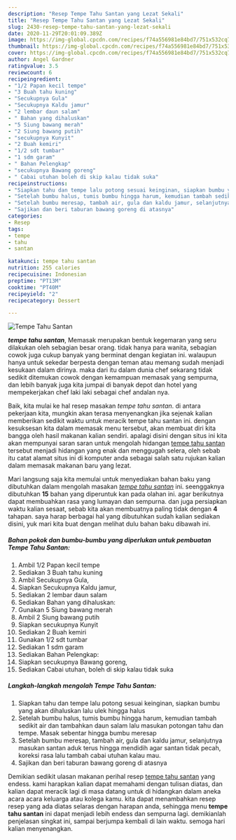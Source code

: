 ```yaml
---
description: "Resep Tempe Tahu Santan yang Lezat Sekali"
title: "Resep Tempe Tahu Santan yang Lezat Sekali"
slug: 2430-resep-tempe-tahu-santan-yang-lezat-sekali
date: 2020-11-29T20:01:09.389Z
image: https://img-global.cpcdn.com/recipes/f74a556981e84bd7/751x532cq70/tempe-tahu-santan-foto-resep-utama.jpg
thumbnail: https://img-global.cpcdn.com/recipes/f74a556981e84bd7/751x532cq70/tempe-tahu-santan-foto-resep-utama.jpg
cover: https://img-global.cpcdn.com/recipes/f74a556981e84bd7/751x532cq70/tempe-tahu-santan-foto-resep-utama.jpg
author: Angel Gardner
ratingvalue: 3.5
reviewcount: 6
recipeingredient:
- "1/2 Papan kecil tempe"
- "3 Buah tahu kuning"
- "Secukupnya Gula"
- "Secukupnya Kaldu jamur"
- "2 lembar daun salam"
- " Bahan yang dihaluskan"
- "5 Siung bawang merah"
- "2 Siung bawang putih"
- "secukupnya Kunyit"
- "2 Buah kemiri"
- "1/2 sdt tumbar"
- "1 sdm garam"
- " Bahan Pelengkap"
- "secukupnya Bawang goreng"
- " Cabai utuhan boleh di skip kalau tidak suka"
recipeinstructions:
- "Siapkan tahu dan tempe lalu potong sesuai keinginan, siapkan bumbu yang akan dihaluskan lalu ulek hingga halus"
- "Setelah bumbu halus, tumis bumbu hingga harum, kemudian tambah sedikit air dan tambahkan daun salam lalu masukan potongan tahu dan tempe. Masak sebentar hingga bumbu meresap"
- "Setelah bumbu meresap, tambah air, gula dan kaldu jamur, selanjutnya masukan santan aduk terus hingga mendidih agar santan tidak pecah, koreksi rasa lalu tambah cabai utuhan kalau mau."
- "Sajikan dan beri taburan bawang goreng di atasnya"
categories:
- Resep
tags:
- tempe
- tahu
- santan

katakunci: tempe tahu santan 
nutrition: 255 calories
recipecuisine: Indonesian
preptime: "PT13M"
cooktime: "PT40M"
recipeyield: "2"
recipecategory: Dessert

---
```



![Tempe Tahu Santan](https://img-global.cpcdn.com/recipes/f74a556981e84bd7/751x532cq70/tempe-tahu-santan-foto-resep-utama.jpg)

<b><i>tempe tahu santan</i></b>, Memasak merupakan bentuk kegemaran yang seru dilakukan oleh sebagian besar orang. tidak hanya para wanita, sebagian cowok juga cukup banyak yang berminat dengan kegiatan ini. walaupun hanya untuk sekedar berpesta dengan teman atau memang sudah menjadi kesukaan dalam dirinya. maka dari itu dalam dunia chef sekarang tidak sedikit ditemukan cowok dengan kemampuan memasak yang sempurna, dan lebih banyak juga kita jumpai di banyak depot dan hotel yang mempekerjakan chef laki laki sebagai chef andalan nya.

Baik, kita mulai ke hal resep masakan <i>tempe tahu santan</i>. di antara pekerjaan kita, mungkin akan terasa menyenangkan jika sejenak kalian memberikan sedikit waktu untuk meracik tempe tahu santan ini. dengan kesuksesan kita dalam memasak menu tersebut, akan membuat diri kita bangga oleh hasil makanan kalian sendiri. apalagi disini dengan situs ini kita akan mempunyai saran saran untuk mengolah hidangan <u>tempe tahu santan</u> tersebut menjadi hidangan yang enak dan menggugah selera, oleh sebab itu catat alamat situs ini di komputer anda sebagai salah satu rujukan kalian dalam memasak makanan baru yang lezat.




Mari langsung saja kita memulai untuk menyediakan bahan baku yang dibutuhkan dalam mengolah masakan <u><i>tempe tahu santan</i></u> ini. seenggaknya dibutuhkan <b>15</b> bahan yang diperuntuk kan pada olahan ini. agar berikutnya dapat membuahkan rasa yang lumayan dan sempurna. dan juga persiapkan waktu kalian sesaat, sebab kita akan membuatnya paling tidak dengan <b>4</b> tahapan. saya harap berbagai hal yang dibutuhkan sudah kalian sediakan disini, yuk mari kita buat dengan melihat dulu bahan baku dibawah ini.

<!--inarticleads1-->

##### Bahan pokok dan bumbu-bumbu yang diperlukan untuk pembuatan Tempe Tahu Santan:

1. Ambil 1/2 Papan kecil tempe
1. Sediakan 3 Buah tahu kuning
1. Ambil Secukupnya Gula,
1. Siapkan Secukupnya Kaldu jamur,
1. Sediakan 2 lembar daun salam
1. Sediakan  Bahan yang dihaluskan:
1. Gunakan 5 Siung bawang merah
1. Ambil 2 Siung bawang putih
1. Siapkan secukupnya Kunyit
1. Sediakan 2 Buah kemiri
1. Gunakan 1/2 sdt tumbar
1. Sediakan 1 sdm garam
1. Sediakan  Bahan Pelengkap:
1. Siapkan secukupnya Bawang goreng,
1. Sediakan  Cabai utuhan, boleh di skip kalau tidak suka




<!--inarticleads2-->

##### Langkah-langkah mengolah Tempe Tahu Santan:

1. Siapkan tahu dan tempe lalu potong sesuai keinginan, siapkan bumbu yang akan dihaluskan lalu ulek hingga halus
1. Setelah bumbu halus, tumis bumbu hingga harum, kemudian tambah sedikit air dan tambahkan daun salam lalu masukan potongan tahu dan tempe. Masak sebentar hingga bumbu meresap
1. Setelah bumbu meresap, tambah air, gula dan kaldu jamur, selanjutnya masukan santan aduk terus hingga mendidih agar santan tidak pecah, koreksi rasa lalu tambah cabai utuhan kalau mau.
1. Sajikan dan beri taburan bawang goreng di atasnya




Demikian sedikit ulasan makanan perihal resep <u>tempe tahu santan</u> yang endess. kami harapkan kalian dapat memahami dengan tulisan diatas, dan kalian dapat meracik lagi di masa datang untuk di hidangkan dalam aneka acara acara keluarga atau kolega kamu. kita dapat menambahkan resep resep yang ada diatas selaras dengan harapan anda, sehingga menu <b>tempe tahu santan</b> ini dapat menjadi lebih endess dan sempurna lagi. demikianlah penjelasan singkat ini, sampai berjumpa kembali di lain waktu. semoga hari kalian menyenangkan.
